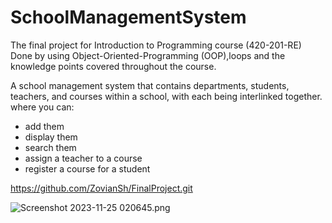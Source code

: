 #  SchoolManagementSystem
The final project for Introduction to Programming course (420-201-RE)
Done by using Object-Oriented-Programming (OOP),loops and the knowledge points covered throughout the course.

A school management system that contains departments, students, teachers, and courses within a school, 
with each being interlinked together.
where you can:
- add them
- display them
- search them
- assign a teacher to a course
- register a course for a student


https://github.com/ZovianSh/FinalProject.git

![Screenshot 2023-11-25 020645.png](..%2F..%2FPictures%2FScreenshots%2FScreenshot%202023-11-25%20020645.png)